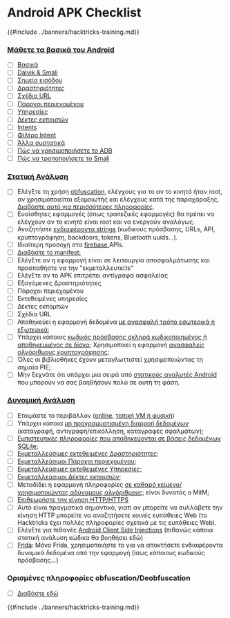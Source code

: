 # Android APK Checklist

{{#include ../banners/hacktricks-training.md}}


### [Μάθετε τα βασικά του Android](android-app-pentesting/#2-android-application-fundamentals)

- [ ] [Βασικά](android-app-pentesting/#fundamentals-review)
- [ ] [Dalvik & Smali](android-app-pentesting/#dalvik--smali)
- [ ] [Σημεία εισόδου](android-app-pentesting/#application-entry-points)
- [ ] [Δραστηριότητες](android-app-pentesting/#launcher-activity)
- [ ] [Σχέδια URL](android-app-pentesting/#url-schemes)
- [ ] [Πάροχοι περιεχομένου](android-app-pentesting/#services)
- [ ] [Υπηρεσίες](android-app-pentesting/#services-1)
- [ ] [Δέκτες εκπομπών](android-app-pentesting/#broadcast-receivers)
- [ ] [Intents](android-app-pentesting/#intents)
- [ ] [Φίλτρο Intent](android-app-pentesting/#intent-filter)
- [ ] [Άλλα συστατικά](android-app-pentesting/#other-app-components)
- [ ] [Πώς να χρησιμοποιήσετε το ADB](android-app-pentesting/#adb-android-debug-bridge)
- [ ] [Πώς να τροποποιήσετε το Smali](android-app-pentesting/#smali)

### [Στατική Ανάλυση](android-app-pentesting/#static-analysis)

- [ ] Ελέγξτε τη χρήση [obfuscation](android-checklist.md#some-obfuscation-deobfuscation-information), ελέγχους για το αν το κινητό ήταν root, αν χρησιμοποιείται εξομοιωτής και ελέγχους κατά της παραχάραξης. [Διαβάστε αυτό για περισσότερες πληροφορίες](android-app-pentesting/#other-checks).
- [ ] Ευαίσθητες εφαρμογές (όπως τραπεζικές εφαρμογές) θα πρέπει να ελέγχουν αν το κινητό είναι root και να ενεργούν αναλόγως.
- [ ] Αναζητήστε [ενδιαφέροντα strings](android-app-pentesting/#looking-for-interesting-info) (κωδικούς πρόσβασης, URLs, API, κρυπτογράφηση, backdoors, tokens, Bluetooth uuids...).
- [ ] Ιδιαίτερη προσοχή στα [firebase ](android-app-pentesting/#firebase)APIs.
- [ ] [Διαβάστε το manifest:](android-app-pentesting/#basic-understanding-of-the-application-manifest-xml)
- [ ] Ελέγξτε αν η εφαρμογή είναι σε λειτουργία αποσφαλμάτωσης και προσπαθήστε να την "εκμεταλλευτείτε"
- [ ] Ελέγξτε αν το APK επιτρέπει αντίγραφα ασφαλείας
- [ ] Εξαγόμενες Δραστηριότητες
- [ ] Πάροχοι περιεχομένου
- [ ] Εκτεθειμένες υπηρεσίες
- [ ] Δέκτες εκπομπών
- [ ] Σχέδια URL
- [ ] Αποθηκεύει η εφαρμογή δεδομένα [με ανασφαλή τρόπο εσωτερικά ή εξωτερικά](android-app-pentesting/#insecure-data-storage);
- [ ] Υπάρχει κάποιος [κωδικός πρόσβασης σκληρά κωδικοποιημένος ή αποθηκευμένος σε δίσκο](android-app-pentesting/#poorkeymanagementprocesses); Χρησιμοποιεί η εφαρμογή [ανασφαλείς αλγόριθμους κρυπτογράφησης](android-app-pentesting/#useofinsecureandordeprecatedalgorithms);
- [ ] Όλες οι βιβλιοθήκες έχουν μεταγλωττιστεί χρησιμοποιώντας τη σημαία PIE;
- [ ] Μην ξεχνάτε ότι υπάρχει μια σειρά από [στατικούς αναλυτές Android](android-app-pentesting/#automatic-analysis) που μπορούν να σας βοηθήσουν πολύ σε αυτή τη φάση.

### [Δυναμική Ανάλυση](android-app-pentesting/#dynamic-analysis)

- [ ] Ετοιμάστε το περιβάλλον ([online](android-app-pentesting/#online-dynamic-analysis), [τοπική VM ή φυσική](android-app-pentesting/#local-dynamic-analysis))
- [ ] Υπάρχει κάποια [μη προγραμματισμένη διαρροή δεδομένων](android-app-pentesting/#unintended-data-leakage) (καταγραφή, αντιγραφή/επικόλληση, καταγραφές σφαλμάτων);
- [ ] [Εμπιστευτικές πληροφορίες που αποθηκεύονται σε βάσεις δεδομένων SQLite](android-app-pentesting/#sqlite-dbs);
- [ ] [Εκμεταλλεύσιμες εκτεθειμένες Δραστηριότητες](android-app-pentesting/#exploiting-exported-activities-authorisation-bypass);
- [ ] [Εκμεταλλεύσιμοι Πάροχοι περιεχομένου](android-app-pentesting/#exploiting-content-providers-accessing-and-manipulating-sensitive-information);
- [ ] [Εκμεταλλεύσιμες εκτεθειμένες Υπηρεσίες](android-app-pentesting/#exploiting-services);
- [ ] [Εκμεταλλεύσιμοι Δέκτες εκπομπών](android-app-pentesting/#exploiting-broadcast-receivers);
- [ ] Μεταδίδει η εφαρμογή πληροφορίες [σε καθαρό κείμενο/χρησιμοποιώντας αδύναμους αλγόριθμους](android-app-pentesting/#insufficient-transport-layer-protection); είναι δυνατός ο MitM;
- [ ] [Επιθεωρήστε την κίνηση HTTP/HTTPS](android-app-pentesting/#inspecting-http-traffic)
- [ ] Αυτό είναι πραγματικά σημαντικό, γιατί αν μπορείτε να συλλάβετε την κίνηση HTTP μπορείτε να αναζητήσετε κοινές ευπάθειες Web (το Hacktricks έχει πολλές πληροφορίες σχετικά με τις ευπάθειες Web).
- [ ] Ελέγξτε για πιθανές [Android Client Side Injections](android-app-pentesting/#android-client-side-injections-and-others) (πιθανώς κάποια στατική ανάλυση κώδικα θα βοηθήσει εδώ)
- [ ] [Frida](android-app-pentesting/#frida): Μόνο Frida, χρησιμοποιήστε το για να αποκτήσετε ενδιαφέροντα δυναμικά δεδομένα από την εφαρμογή (ίσως κάποιους κωδικούς πρόσβασης...)

### Ορισμένες πληροφορίες obfuscation/Deobfuscation

- [ ] [Διαβάστε εδώ](android-app-pentesting/#obfuscating-deobfuscating-code)


{{#include ../banners/hacktricks-training.md}}
